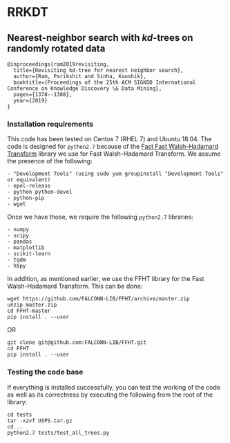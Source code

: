 # RRKDT
## Nearest-neighbor search with $kd$-trees on randomly rotated data

```
@inproceedings{ram2019revisiting,
  title={Revisiting kd-tree for nearest neighbor search},
  author={Ram, Parikshit and Sinha, Kaushik},
  booktitle={Proceedings of the 25th ACM SIGKDD International Conference on Knowledge Discovery \& Data Mining},
  pages={1378--1388},
  year={2019}
}
```



### Installation requirements

This code has been tested on Centos 7 (RHEL 7) and Ubuntu 18.04. The code is designed for `python2.7` because of the [Fast Fast Walsh-Hadamard Transform](https://github.com/FALCONN-LIB/FFHT) library we use for Fast Walsh-Hadamard Transform. We assume the presence of the following:

```
- "Development Tools" (using sudo yum groupinstall "Development Tools" or equivalent)
- epel-release
- python python-devel
- python-pip
- wget

```

Once we have those, we require the following `python2.7` libraries:

```
- numpy
- scipy
- pandas
- matplotlib
- scikit-learn
- tqdm
- h5py
```

In addition, as mentioned earlier, we use the FFHT library for the Fast Walsh-Hadamard Transform. This can be done:

```
wget https://github.com/FALCONN-LIB/FFHT/archive/master.zip
unzip master.zip
cd FFHT-master
pip install . --user
```

OR

```
git clone git@github.com:FALCONN-LIB/FFHT.git
cd FFHT
pip install . --user
```

### Testing the code base

If everything is installed successfully, you can test the working of the code as well as its correctness by executing the following from the root of the library:

```
cd tests
tar -xzvf USPS.tar.gz
cd ..
python2.7 tests/test_all_trees.py
```
